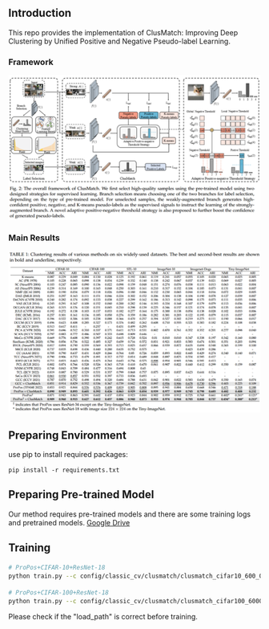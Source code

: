 <div id="top"></div>

## Introduction

This repo provides the implementation of ClusMatch: Improving Deep Clustering by Unified Positive and Negative Pseudo-label Learning.

### Framework
<img src=figures/framework.png>

### Main Results
<img src=figures/main_tabel.png>


## Preparing Environment

use pip to install required packages:

```
pip install -r requirements.txt
```

## Preparing Pre-trained Model

Our method requires pre-trained models and there are some training logs and pretrained models.
[Google Drive](https://drive.google.com/drive/folders/1yGhOTJFkF0pSr2m_vwOnhiWtVmzsXPTE?usp=drive_link)


## Training

```sh
# ProPos+CIFAR-10+ResNet-18
python train.py --c config/classic_cv/clusmatch/clusmatch_cifar10_600_0_propos.yaml

# ProPos+CIFAR-100+ResNet-18
python train.py --c config/classic_cv/clusmatch/clusmatch_cifar100_6000_0_propos.yaml
```
Please check if the "load_path" is correct before training.
